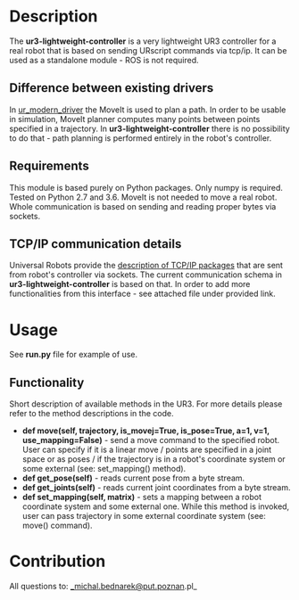 # Description
The **ur3-lightweight-controller** is a very lightweight UR3 controller for a real robot that is 
based on sending URscript commands via tcp/ip. It can be used as a standalone module - 
ROS is not required. 

## Difference between existing drivers
In [ur_modern_driver](https://github.com/ros-industrial/ur_modern_driver) the MoveIt
is used to plan a path. In order to be usable in simulation, MoveIt planner 
computes many points between points specified in a trajectory. In **ur3-lightweight-controller**
there is no possibility to do that - path planning is performed entirely 
in the robot's controller.

## Requirements
This module is based purely on Python packages. Only numpy is required. Tested on Python 2.7 and 3.6. 
MoveIt is not needed to move a real robot. Whole communication is based on sending and reading 
proper bytes via sockets.

## TCP/IP communication details
Universal Robots provide the [description of TCP/IP packages](https://www.universal-robots.com/how-tos-and-faqs/how-to/ur-how-tos/remote-control-via-tcpip-16496/) that are sent from robot's controller via sockets. The current communication schema in **ur3-lightweight-controller** is based on that. In order to add more functionalities from this interface - see attached file under provided link.

# Usage
See **run.py** file for example of use.

## Functionality
Short description of available methods in the UR3. For more details
please refer to the method descriptions in the code.
* **def move(self, trajectory, is_movej=True, is_pose=True, a=1, v=1, use_mapping=False)** - send 
a move command to the specified robot. User can specify if it is a 
linear move / points are specified in a joint space or as poses / if the trajectory is in a robot's
coordinate system or some external (see: set_mapping() method).
* **def get_pose(self)** - reads current pose from a byte stream.
* **def get_joints(self)** - reads current joint coordinates from a byte stream.
* **def set_mapping(self, matrix)** - sets a mapping between a robot coordinate 
system and some external one. While this method is invoked, user can pass trajectory in some external 
coordinate system (see: move() command).

# Contribution
All questions to: _michal.bednarek@put.poznan.pl_
